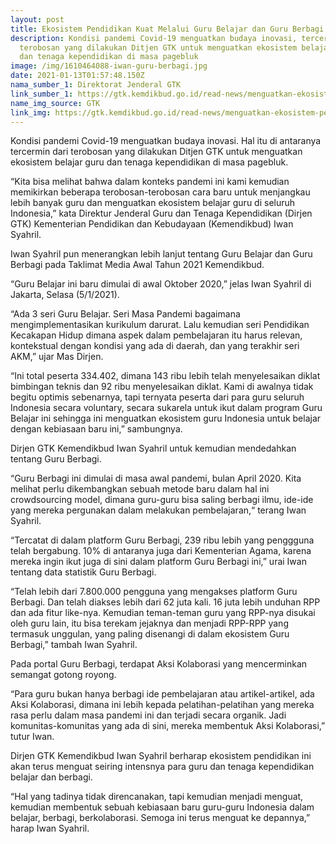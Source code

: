 ```yaml
---
layout: post
title: Ekosistem Pendidikan Kuat Melalui Guru Belajar dan Guru Berbagi
description: Kondisi pandemi Covid-19 menguatkan budaya inovasi, tercermin dari
  terobosan yang dilakukan Ditjen GTK untuk menguatkan ekosistem belajar guru
  dan tenaga kependidikan di masa pagebluk
image: /img/1610464088-iwan-guru-berbagi.jpg
date: 2021-01-13T01:57:48.150Z
nama_sumber_1: Direktorat Jenderal GTK
link_sumber_1: https://gtk.kemdikbud.go.id/read-news/menguatkan-ekosistem-pendidikan-melalui-guru-belajar-dan-guru-berbagi
name_img_source: GTK
link_img: https://gtk.kemdikbud.go.id/read-news/menguatkan-ekosistem-pendidikan-melalui-guru-belajar-dan-guru-berbagi
---
```

Kondisi pandemi Covid-19 menguatkan budaya inovasi. Hal itu di antaranya tercermin dari terobosan yang dilakukan Ditjen GTK untuk menguatkan ekosistem belajar guru dan tenaga kependidikan di masa pagebluk.

“Kita bisa melihat bahwa dalam konteks pandemi ini kami kemudian memikirkan beberapa terobosan-terobosan cara baru untuk menjangkau lebih banyak guru dan menguatkan ekosistem belajar guru di seluruh Indonesia,” kata Direktur Jenderal Guru dan Tenaga Kependidikan (Dirjen GTK) Kementerian Pendidikan dan Kebudayaan (Kemendikbud) Iwan Syahril.

Iwan Syahril pun menerangkan lebih lanjut tentang Guru Belajar dan Guru Berbagi pada Taklimat Media Awal Tahun 2021 Kemendikbud.

“Guru Belajar ini baru dimulai di awal Oktober 2020,” jelas Iwan Syahril di Jakarta, Selasa (5/1/2021).

“Ada 3 seri Guru Belajar. Seri Masa Pandemi bagaimana mengimplementasikan kurikulum darurat. Lalu kemudian seri Pendidikan Kecakapan Hidup dimana aspek dalam pembelajaran itu harus relevan, kontekstual dengan kondisi yang ada di daerah, dan yang terakhir seri AKM,” ujar Mas Dirjen.

“Ini total peserta 334.402, dimana 143 ribu lebih telah menyelesaikan diklat bimbingan teknis dan 92 ribu menyelesaikan diklat. Kami di awalnya tidak begitu optimis sebenarnya, tapi ternyata peserta dari para guru seluruh Indonesia secara voluntary, secara sukarela untuk ikut dalam program Guru Belajar ini sehingga ini menguatkan ekosistem guru Indonesia untuk belajar dengan kebiasaan baru ini,” sambungnya.

Dirjen GTK Kemendikbud Iwan Syahril untuk kemudian mendedahkan tentang Guru Berbagi.

“Guru Berbagi ini dimulai di masa awal pandemi, bulan April 2020. Kita melihat perlu dikembangkan sebuah metode baru dalam hal ini crowdsourcing model, dimana guru-guru bisa saling berbagi ilmu, ide-ide yang mereka pergunakan dalam melakukan pembelajaran,“ terang Iwan Syahril.

“Tercatat di dalam platform Guru Berbagi, 239 ribu lebih yang penggguna telah bergabung. 10% di antaranya juga dari Kementerian Agama, karena mereka ingin ikut juga di sini dalam platform Guru Berbagi ini,” urai Iwan tentang data statistik Guru Berbagi.

“Telah lebih dari 7.800.000 pengguna yang mengakses platform Guru Berbagi. Dan telah diakses lebih dari 62 juta kali. 16 juta lebih unduhan RPP dan ada fitur like-nya. Kemudian teman-teman guru yang RPP-nya disukai oleh guru lain, itu bisa terekam jejaknya dan menjadi RPP-RPP yang termasuk unggulan, yang paling disenangi di dalam ekosistem Guru Berbagi,” tambah Iwan Syahril.

Pada portal Guru Berbagi, terdapat Aksi Kolaborasi yang mencerminkan semangat gotong royong.

“Para guru bukan hanya berbagi ide pembelajaran atau artikel-artikel, ada Aksi Kolaborasi, dimana ini lebih kepada pelatihan-pelatihan yang mereka rasa perlu dalam masa pandemi ini dan terjadi secara organik. Jadi komunitas-komunitas yang ada di sini, mereka membentuk Aksi Kolaborasi,” tutur Iwan.

Dirjen GTK Kemendikbud Iwan Syahril berharap ekosistem pendidikan ini akan terus menguat seiring intensnya para guru dan tenaga kependidikan belajar dan berbagi.

“Hal yang tadinya tidak direncanakan, tapi kemudian menjadi menguat, kemudian membentuk sebuah kebiasaan baru guru-guru Indonesia dalam belajar, berbagi, berkolaborasi. Semoga ini terus menguat ke depannya,” harap Iwan Syahril.
